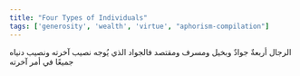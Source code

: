 ```yaml
---
title: "Four Types of Individuals"
tags: ['generosity', 'wealth', 'virtue', "aphorism-compilation"]
---
```


 الرجال أربعةٌ جوادٌ وبخيل ومسرف ومقتصد فالجواد الذي يُوجه نصيب آخرته ونصيب دنياه جميعًا في أمر آخرته
